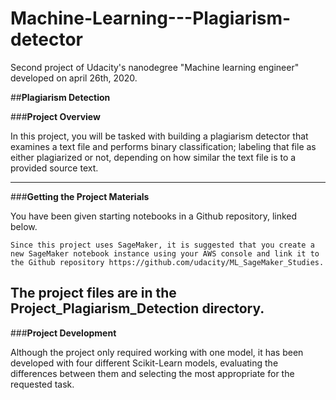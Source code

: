 # Machine-Learning---Plagiarism-detector
Second project of Udacity's nanodegree "Machine learning engineer" developed on april 26th, 2020.


##__Plagiarism Detection__

###__Project Overview__

In this project, you will be tasked with building a plagiarism detector that examines a text file and performs binary classification; labeling that file as either plagiarized or not, depending on how similar the text file is to a provided source text.

---

###__Getting the Project Materials__

You have been given starting notebooks in a Github repository, linked below.

    Since this project uses SageMaker, it is suggested that you create a new SageMaker notebook instance using your AWS console and link it to the Github repository https://github.com/udacity/ML_SageMaker_Studies.

The project files are in the Project_Plagiarism_Detection directory.
---

###__Project Development__

Although the project only required working with one model, it has been developed with four different Scikit-Learn models, evaluating the differences between them and selecting the most appropriate for the requested task.
